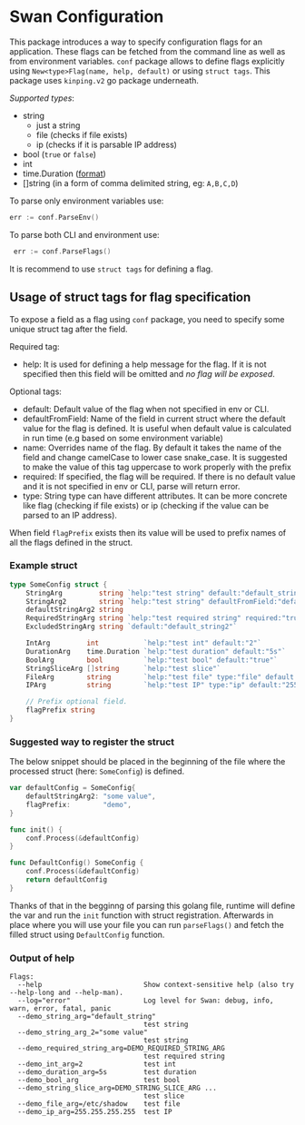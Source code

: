 Swan Configuration
===============================

This package introduces a way to specify configuration flags for an application.
These flags can be fetched from the command line as well as from environment variables.
`conf` package allows to define flags explicitly using `New<type>Flag(name, help, default)` or using `struct tags`.
This package uses `kinping.v2` go package underneath.

*Supported types*:
- string
  - just a string
  - file (checks if file exists)
  - ip (checks if it is parsable IP address)
- bool (`true` or `false`)
- int
- time.Duration ([format](https://golang.org/pkg/time/#ParseDuration))
- []string (in a form of comma delimited string, eg: `A,B,C,D`)

To parse only environment variables use:

```go
err := conf.ParseEnv()
```

To parse both CLI and environment use:

```go
 err := conf.ParseFlags()
```

It is recommend to use `struct tags` for defining a flag.

## Usage of struct tags for flag specification

To expose a field as a flag using `conf` package, you need to specify some unique struct tag after the field.

Required tag:
- help: It is used for defining a help message for the flag. If it is not specified then this field
will be omitted and _no flag will be exposed_.

Optional tags:
- default: Default value of the flag when not specified in env or CLI.
- defaultFromField: Name of the field in current struct where the default value for the flag is defined.
It is useful when default value is calculated in run time (e.g based on some environment variable)
- name: Overrides name of the flag. By default it takes the name of the field and change camelCase to lower case snake_case.
It is suggested to make the value of this tag uppercase to work properly with the prefix
- required: If specified, the flag will be required. If there is no default value and it is not specified in
env or CLI, parse will return error.
- type: String type can have different attributes. It can be more concrete like flag (checking if file exists) or ip (checking if the value can be parsed to an IP address).

When field `flagPrefix` exists then its value will be used to prefix names of all the flags defined in the struct.

### Example struct

```go
type SomeConfig struct {
	StringArg         string `help:"test string" default:"default_string"`
	StringArg2        string `help:"test string" defaultFromField:"defaultStringArg2"`
	defaultStringArg2 string
	RequiredStringArg string `help:"test required string" required:"true"`
	ExcludedStringArg string `default:"default_string2"`

	IntArg         int           `help:"test int" default:"2"`
	DurationArg    time.Duration `help:"test duration" default:"5s"`
	BoolArg        bool          `help:"test bool" default:"true"`
	StringSliceArg []string      `help:"test slice"`
	FileArg        string        `help:"test file" type:"file" default:"some existing file"`
	IPArg          string        `help:"test IP" type:"ip" default:"255.255.255.255"`

	// Prefix optional field.
	flagPrefix string
}

```

### Suggested way to register the struct

The below snippet should be placed in the beginning of the file where the processed struct (here: `SomeConfig`) is defined.

```go
var defaultConfig = SomeConfig{
	defaultStringArg2: "some value",
	flagPrefix:        "demo",
}

func init() {
	conf.Process(&defaultConfig)
}

func DefaultConfig() SomeConfig {
	conf.Process(&defaultConfig)
	return defaultConfig
}
```

Thanks of that in the begginng of parsing this golang file, runtime will define the var and run the `init` function with struct registration.
Afterwards in place where you will use your file you can run `parseFlags()` and fetch the filled struct using `DefaultConfig` function.

### Output of help

```
Flags:
  --help                         Show context-sensitive help (also try --help-long and --help-man).
  --log="error"                  Log level for Swan: debug, info, warn, error, fatal, panic
  --demo_string_arg="default_string"
                                 test string
  --demo_string_arg_2="some value"
                                 test string
  --demo_required_string_arg=DEMO_REQUIRED_STRING_ARG
                                 test required string
  --demo_int_arg=2               test int
  --demo_duration_arg=5s         test duration
  --demo_bool_arg                test bool
  --demo_string_slice_arg=DEMO_STRING_SLICE_ARG ...
                                 test slice
  --demo_file_arg=/etc/shadow    test file
  --demo_ip_arg=255.255.255.255  test IP
```

